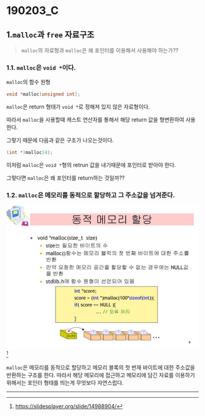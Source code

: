 # 190203_C

## 1.`malloc`과 `free` 자료구조

> `malloc`의 자료형과 `malloc`은 왜 포인터를 이용해서 사용해야 하는가??

### 1.1. `malloc`은 `void *`이다.

 `malloc`의 함수 원형

```c
void *malloc(unsigned int);
```

`malloc`은 return 형태가 `void *`로 정해져 있지 않은 자료형이다.

따라서 `malloc`을 사용할때 캐스트 연산자를 통해서 해당 return 값을 형변환하여 사용한다.

그렇기 때문에 다음과 같은 구조가 나오는것이다.

```c
(int *)malloc(4);
```

이처럼 `malloc`은 `void *`형의 retrun 값을 내기때문에 포인터로 받아야 한다.

그렇다면 `malloc`은 왜 포인터를 return하는 것일까??

### 1.2. `malloc`은 메모리를 동적으로 할당하고 그 주소값을 넘겨준다.

![malloc](..\images\190208_c_malloc_1.jpg)[^1] 

`malloc`은 메모리를 동적으로 할당하고 메모리 블록의 첫 번재 바이트에 대한 주소값을 반환하는 구조를 한다. 따라서 해당 메모리에 접근하고 메모리에 담긴 자료를 이용하기 위해서는 포인터 형태를 띄는게 무엇보다 자연스럽다.



-------------------------------------------------------

[^1]:https://slidesplayer.org/slide/14988904/